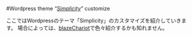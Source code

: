 #Wordpress theme *"[Simplicity](http://wp-simplicity.com)"* customize

ここではWordpressのテーマ「Simplicity」のカスタマイズを紹介していきます。
場合によっては、[blazeChariot](http://blazechariot.wp.xdomain.jp)で色々紹介するかも知れません。
